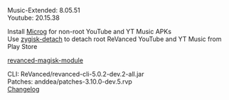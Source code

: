 Music-Extended: 8.05.51  
Youtube: 20.15.38  

Install [Microg](https://github.com/ReVanced/GmsCore/releases) for non-root YouTube and YT Music APKs  
Use [zygisk-detach](https://github.com/j-hc/zygisk-detach) to detach root ReVanced YouTube and YT Music from Play Store  

[revanced-magisk-module](https://github.com/j-hc/revanced-magisk-module)
  
CLI: ReVanced/revanced-cli-5.0.2-dev.2-all.jar  
Patches: anddea/patches-3.10.0-dev.5.rvp  
[Changelog](https://github.com/anddea/revanced-patches/releases/tag/v3.10.0-dev.5)  
